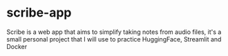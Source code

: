 # scribe-app
 Scribe is a web app that aims to simplify taking notes from audio files, it's a small personal project that I will use to practice HuggingFace, Streamlit and Docker
